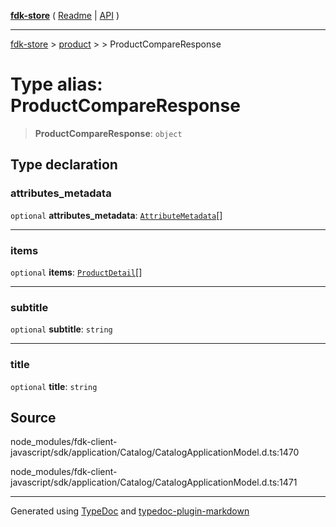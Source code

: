 [**fdk-store**](../../../README.md) ( [Readme](../../../README.md) \| [API](../../../API.md) )

---

[fdk-store](../../../API.md) > [product](../../README.md) > [<internal>](../README.md) > ProductCompareResponse

# Type alias: ProductCompareResponse

> **ProductCompareResponse**: `object`

## Type declaration

### attributes_metadata

`optional` **attributes_metadata**: [`AttributeMetadata`](type-alias.AttributeMetadata.md)[]

---

### items

`optional` **items**: [`ProductDetail`](type-alias.ProductDetail.md)[]

---

### subtitle

`optional` **subtitle**: `string`

---

### title

`optional` **title**: `string`

## Source

node_modules/fdk-client-javascript/sdk/application/Catalog/CatalogApplicationModel.d.ts:1470

node_modules/fdk-client-javascript/sdk/application/Catalog/CatalogApplicationModel.d.ts:1471

---

Generated using [TypeDoc](https://typedoc.org/) and [typedoc-plugin-markdown](https://www.npmjs.com/package/typedoc-plugin-markdown)

